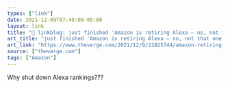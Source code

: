 ```yaml
---
types: ["link"]
date: 2021-12-09T07:40:09-05:00
layout: link
title: "🔗 linkblog: just finished 'Amazon is retiring Alexa — no, not that one - The Verge'"
art_title: "just finished 'Amazon is retiring Alexa — no, not that one - The Verge"
art_link: "https://www.theverge.com/2021/12/9/22825744/amazon-retiring-alexa-web-ranking-sevice"
source: ["theverge.com"]
tags: ["Amazon"]
---
```

Why shut down Alexa rankings???
